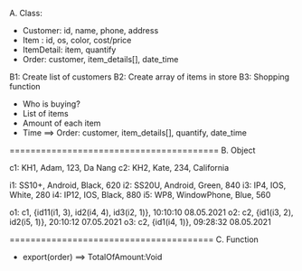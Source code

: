 A. Class: 
- Customer: id, name, phone, address
- Item    : id, os, color, cost/price
- ItemDetail: item, quantify
- Order: customer, item_details[], date_time

B1: Create list of customers
B2: Create array of items in store
B3: Shopping function
+ Who is buying?
+ List of items
+ Amount of each item
+ Time
==> Order: customer, item_details[], quantify, date_time


========================================
B. Object

c1: KH1, Adam, 123, Da Nang
c2: KH2, Kate, 234, California

i1: SS10+, Android, Black, 620
i2: SS20U, Android, Green, 840
i3: IP4, IOS, White, 280
i4: IP12, IOS, Black, 880
i5: WP8, WindowPhone, Blue, 560

o1: c1, {id11(i1, 3), id2(i4, 4), id3(i2, 1)}, 10:10:10 08.05.2021
o2: c2, {id1(i3, 2), id2(i5, 1)}, 20:10:12 07.05.2021
o3: c2, {id1(i4, 1)}, 09:28:32 08.05.2021

=======================================
C. Function
+ export(order) ==> TotalOfAmount:Void




